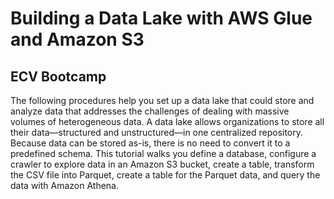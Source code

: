 # Building a Data Lake with AWS Glue and Amazon S3
## ECV Bootcamp

The following procedures help you set up a data lake that could store and analyze data that addresses the challenges of dealing with massive volumes of heterogeneous data. A data lake allows organizations to store all their data—structured and unstructured—in one centralized repository. Because data can be stored as-is, there is no need to convert it to a predefined schema. This tutorial walks you define a database, configure a crawler to explore data in an Amazon S3 bucket, create a table, transform the CSV file into Parquet, create a table for the Parquet data, and query the data with Amazon Athena.
